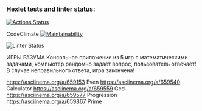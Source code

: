 ### Hexlet tests and linter status:

[![Actions Status](https://github.com/Alexsporty/frontend-project-44/actions/workflows/hexlet-check.yml/badge.svg)](https://github.com/Alexsporty/frontend-project-44/actions)

CodeClimate
[![Maintainability](https://api.codeclimate.com/v1/badges/4c92b855b7667be46617/maintainability)](https://codeclimate.com/github/Alexsporty/frontend-project-44/maintainability)

![Linter Status](https://github.com/Alexsporty/frontend-project-44/actions/workflows/nodejs.yml/badge.svg)

ИГРЫ РАЗУМА
Консольное приложение из 5 игр с математическими задачами, компьютер рандомно задаёт вопрос, пользователь отвечает!
В случае неправильного ответа, игра закончена!


https://asciinema.org/a/659153 Even
https://asciinema.org/a/659540 Calculator
https://asciinema.org/a/659559 Gcd
https://asciinema.org/a/659577 Progression
https://asciinema.org/a/659867 Prime
